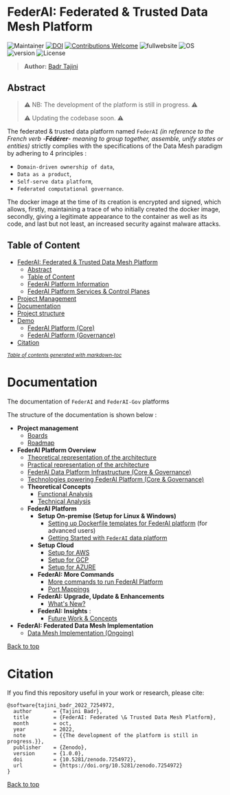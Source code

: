 # FederAI: Federated & Trusted Data Mesh Platform

![Maintainer](https://img.shields.io/badge/maintainer-BTajini-blue) [![DOI](https://zenodo.org/badge/DOI/10.5281/zenodo.7254972.svg)](https://doi.org/10.5281/zenodo.7254972) [![Contributions Welcome](https://img.shields.io/badge/Contributions-Open%20for%20collaborations-brightgreen)](https://github.com/dwyl/esta/issues) ![fullwebsite](https://img.shields.io/badge/fullwebsite-datamesh.github.io%20(work--in--progress)-brightgreen) ![OS](https://img.shields.io/badge/OS-windows%20%7C%20linux-lightgrey) ![version](https://img.shields.io/badge/FederAI-v1.0.0-blue) ![License](https://img.shields.io/badge/License-BSD_3--Clause-blue.svg)
 

> **Author:**
> [Badr Tajini](https://scholar.google.fr/citations?user=YuxT3tYAAAAJ&hl=en) <br>
>

## Abstract 
> :warning: NB: The development of the platform is still in progress. :warning:
>
> :warning: Updating the codebase soon. :warning:

The federated & trusted data platform named `FederAI` *(in reference to the French verb -**Fédérer**- meaning to group together, assemble, unify states or entities)* strictly complies with the specifications of the Data Mesh paradigm by adhering to 4 principles :

- ```Domain-driven ownership of data```, 
- ```Data as a product```, 
- ```Self-serve data platform```,
- ```Federated computational governance```.

The docker image at the time of its creation is encrypted and signed, which allows, firstly, maintaining a trace of who initially created the docker image, secondly, giving a legitimate appearance to the container as well as its code, and last but not least, an increased security against malware attacks.


## Table of Content

- [FederAI: Federated & Trusted Data Mesh Platform](#federai-federated--trusted-data-mesh-platform)
  - [Abstract](#abstract)
  - [Table of Content](#table-of-content)
  - [FederAI Platform Information](#federai-platform-information)
  - [FederAI Platform Services & Control Planes](#federai-platform-services--control-planes)
- [Project Management](#project-management)
- [Documentation](#documentation)
- [Project structure](#project-structure)
- [Demo](#demo)
    - [FederAI Platform (Core)](#federai-platform-core)
    - [FederAI Platform (Governance)](#federai-platform-governance)
- [Citation](#citation)

<small><i><a href='http://ecotrust-canada.github.io/markdown-toc/'>Table of contents generated with markdown-toc</a></i></small>

# Documentation
The documentation of ```FederAI``` and ```FederAI-Gov``` platforms

The structure of the documentation is shown below :
 * **Project management** 
   * [Boards](./roadmap-pm/boards.md)
   * [Roadmap](./roadmap-pm/roadmap.md)
 * **FederAI Platform Overview** 
   * [Theoretical representation of the architecture](./documentation/theoretical-architecture.md)
   * [Practical representation of the architecture](./documentation/practical-architecture.md) 
   * [FederAI Data Platform Infrastructure (Core & Governance)](./documentation/federai-data-platform.md)
   * [Technologies powering FederAI Platform (Core & Governance) ](./documentation/technologies-powering-federai-platform.md)
   * **Theoretical Concepts** 
     * [Functional Analysis](./documentation/functional-analysis.md)
     * [Technical Analysis](./documentation/technical-analysis.md) 
   * **FederAI Platform** 
     * **Setup On-premise (Setup for Linux & Windows)** 
       * [Setting up Dockerfile templates for FederAI platform](./documentation/dockerfiles--federai-platform-setup.md) (for advanced users)
       * [Getting Started with `FederAI` data platform](./documentation/setup.md) 
     *  **Setup Cloud** 
         * [Setup for AWS](./documentation/config-aws.md) 
         * [Setup for GCP](./documentation/config-gcp.md) 
         * [Setup for AZURE](./documentation/config-azure.md) 
      * **FederAI: More Commands** 
          *  [More commands to run FederAI Platform](./documentation/commands-platform.md) 
          *  [Port Mappings](./documentation/port-mapping.md) 
      * **FederAI: Upgrade, Update & Enhancements** 
          *  [What's New?](./documentation/CHANGELOG.md) 
      * **FederAI: Insights** :
        * [Future Work & Concepts](./documentation/insights.md) 
 * **FederAI: Federated Data Mesh Implementation**
   * [Data Mesh Implementation (Ongoing)](./documentation/data-mesh-implementation.md)

[Back to top](#)

# Citation

If you find this repository useful in your work or research, please cite:
```
@software{tajini_badr_2022_7254972,
  author       = {Tajini Badr},
  title        = {FederAI: Federated \& Trusted Data Mesh Platform},
  month        = oct,
  year         = 2022,
  note         = {{The development of the platform is still in progress.}},
  publisher    = {Zenodo},
  version      = {1.0.0},
  doi          = {10.5281/zenodo.7254972},
  url          = {https://doi.org/10.5281/zenodo.7254972}
}
```


[Back to top](#)
